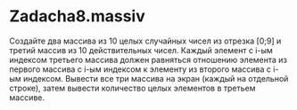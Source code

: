 # Zadacha8.massiv
Создайте два массива из 10 целых случайных чисел из отрезка [0;9] и третий
массив из 10 действительных чисел. Каждый элемент с i-ым индексом третьего
массива должен равняться отношению элемента из первого массива с i-ым
индексом к элементу из второго массива с i-ым индексом. Вывести все три
массива на экран (каждый на отдельной строке), затем вывести количество
целых элементов в третьем массиве.
